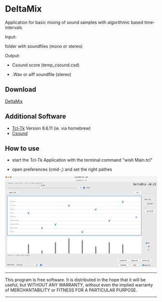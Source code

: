 # **DeltaMix**

Application for basic mixing of sound samples with algorithmic based time-intervals

Input:

folder with soundfiles (mono or stereo)

Output:

- Csound score (temp_csound.csd)

- .Wav or aiff soundfile (stereo)


## Download
[DeltaMix](https://github.com/Suppan/DeltaMix/releases/)

## Additional Software  

- [Tcl-Tk](https://www.tcl.tk) Version 8.6.11 (ie. via homebrew)
- [Csound](https://csound.com)

## How to use

- start the Tcl-Tk Application with the terminal command "wish Main.tcl"

- open preferences (cmd-;) and set the right pathes

<div align="center"><img src="/resources/icons/app.png" width="800px"</img></div>  

*************
This program is free software. It is distributed in the hope that it will be useful, but WITHOUT ANY WARRANTY, without even the implied warranty of MERCHANTABILITY or FITNESS FOR A PARTICULAR PURPOSE. 
*************
